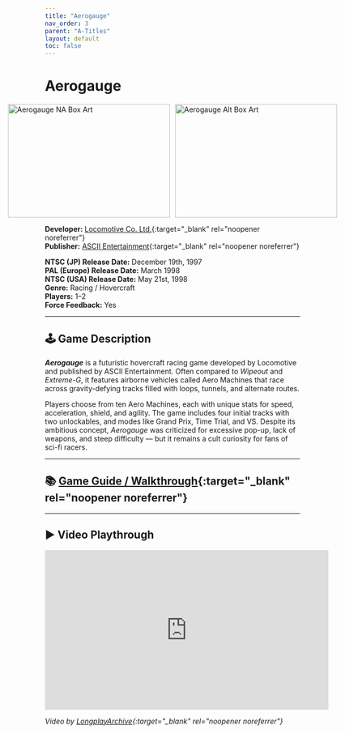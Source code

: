 ```yaml
---
title: "Aerogauge"
nav_order: 3
parent: "A-Titles"
layout: default
toc: false
---
```


# Aerogauge

<div style="display: flex; justify-content: center; gap: 10px;">
  <img src="https://upload.wikimedia.org/wikipedia/en/a/a1/AeroFightersAssaultCover.jpg" alt="Aerogauge NA Box Art" width="320" height="224" />
  <img src="https://images.launchbox-app.com/2da58ddb-1b50-4121-a286-206b4349537d.png" alt="Aerogauge Alt Box Art" width="320" height="224" />
</div>

**Developer:** [Locomotive Co. Ltd.](https://en.wikipedia.org/wiki/AeroGauge){:target="_blank" rel="noopener noreferrer"}  
**Publisher:** [ASCII Entertainment](https://en.wikipedia.org/wiki/AeroGauge){:target="_blank" rel="noopener noreferrer"}

**NTSC (JP) Release Date:** December 19th, 1997  
**PAL (Europe) Release Date:** March 1998  
**NTSC (USA) Release Date:** May 21st, 1998  
**Genre:** Racing / Hovercraft  
**Players:** 1–2  
**Force Feedback:** Yes

---

## 🕹️ Game Description

_**Aerogauge**_ is a futuristic hovercraft racing game developed by Locomotive and published by ASCII Entertainment. Often compared to *Wipeout* and *Extreme-G*, it features airborne vehicles called Aero Machines that race across gravity-defying tracks filled with loops, tunnels, and alternate routes.

Players choose from ten Aero Machines, each with unique stats for speed, acceleration, shield, and agility. The game includes four initial tracks with two unlockables, and modes like Grand Prix, Time Trial, and VS. Despite its ambitious concept, *Aerogauge* was criticized for excessive pop-up, lack of weapons, and steep difficulty — but it remains a cult curiosity for fans of sci-fi racers.

---

## 📚 [Game Guide / Walkthrough](https://gamefaqs.gamespot.com/n64/196550-aerogauge/faqs/78607){:target="_blank" rel="noopener noreferrer"}

---

## ▶️ Video Playthrough

<iframe width="560" height="315" src="https://www.youtube.com/embed/f_aRdqSKhF4" title="Aerogauge - LongplayArchive" frameborder="0" allowfullscreen></iframe>

*Video by [LongplayArchive](https://www.youtube.com/channel/UCM8XzXipyTsylZ_WsGKmdKQ){:target="_blank" rel="noopener noreferrer"}*
